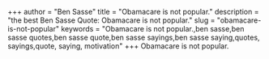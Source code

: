 +++
author = "Ben Sasse"
title = "Obamacare is not popular."
description = "the best Ben Sasse Quote: Obamacare is not popular."
slug = "obamacare-is-not-popular"
keywords = "Obamacare is not popular.,ben sasse,ben sasse quotes,ben sasse quote,ben sasse sayings,ben sasse saying,quotes, sayings,quote, saying, motivation"
+++
Obamacare is not popular.
